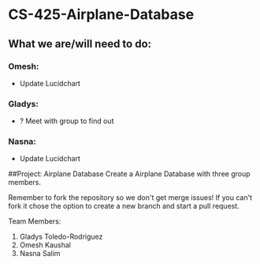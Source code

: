 # CS-425-Airplane-Database
## What we are/will need to do:

### Omesh:
- Update Lucidchart

### Gladys:
- ? Meet with group to find out

### Nasna:
- Update Lucidchart

##Project: Airplane Database
Create a Airplane Database with three group members.

Remember to fork the repository so we don't get merge issues!
If you can't fork it chose the option to create a new branch and start a pull request.

Team Members:
1) Gladys Toledo-Rodriguez
2) Omesh Kaushal
3) Nasna Salim
